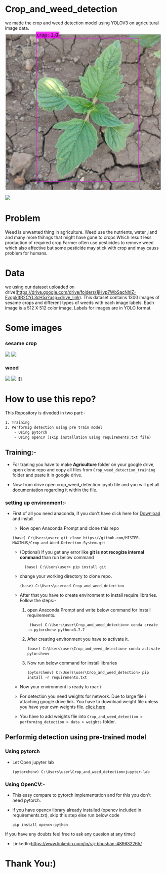 # Crop_and_weed_detection
we made the crop and weed detection model using YOLOV3 on agricultural image data.
![](https://github.com/MISTER-MAXIMUS/Crop-and-Weed-Detection-System/blob/main/detection.jpg)



![](https://drive.google.com/file/d/16VkLCaXFBddDFD7cuPd7r4APucocYkJr/view?usp=sharing)

# Problem
Weed is unwanted thing in agriculture. Weed use the nutrients, water ,land and many more thihngs that might have gone to crops.Which result less production of required crop.Farmer often use pesticides to remove weed which also affective but some pesticide may stick with crop and may causs problem for humans.

# Data
we using our dataset uploaded on drive(https://drive.google.com/drive/folders/1jHvp7WbSacNhIZ-FvgpkItR2CYL3cH5x?usp=drive_link).
This dataset contains 1300 images of sesame crops and different types of weeds with each image labels.
Each image is a 512 X 512 color image. Labels for images are in YOLO format.

# Some images
### sesame crop
![](https://drive.google.com/file/d/1HzZIsYmUynDG7K5F1mNGJCrc2twIumZ6/view?usp=sharing)
![](https://drive.google.com/file/d/1WXy9xeVml0hSh2ccH-O7rWzhlrAAKv97/view?usp=sharing)

### weed
![](https://drive.google.com/file/d/14oxWjjK7vkM1v0HVAFBhMOGYE_M8nETL/view?usp=sharing)
![](https://drive.google.com/file/d/1vALdljxgFEKZ6muhVUx7VOAQDehSoVi4/view?usp=sharing)
![]


  
  # How to use this repo?

  This Repository is diveded in two part:-

    1. Training 
    2. Performig detection using pre train model
        - Using pytorch
        - Using openCV (skip installation using requirements.txt file)


## Training:-
 
 * For traning you have to make **Agriculture** folder on your google drive, open clone repo and copy all files from `Crop_weed_detection_training` folder and paste it in google drive.

 * Now from drive open crop_weed_detection.ipynb file and you will get all documentation regarding it within the file.


### setting up environment:-

 * First of all you need anaconda, if you don't have click here for [Download](https://www.anaconda.com/products/individual) and install.

    * Now open Anaconda Prompt and clone this repo
   ```
   (base) C:\Users\user> git clone https://github.com/MISTER-MAXIMUS/Crop-and-Weed-Detection-System.git
    ```  
     - (Optional) If you get any error like **git is not recogize internal command** than run below command
          ```
            (base) C:\Users\user> pip install git
          ``` 
      
    * change your working directory to clone repo.
      ```
      (base) C:\Users\user>cd Crop_and_weed_detection
      ```
    * After that you have to create environment to install require libraries. Follow the steps:-
       1. open Anaconda Prompt and write below command for install requirements.
           ```
            (base) C:\Users\user\Crop_and_weed_detection> conda create -n pytorchenv python=3.7.7
           ```
      2. After creating environment you have to activate it.
          ```
          (base) C:\Users\user\Crop_and_weed_detection> conda activate pytorchenv
         ```
      3.  Now run below command for install libraries
          ```
          (pytorchenv) C:\Users\user\Crop_and_weed_detection> pip install -r requirements.txt 
          ```
   * Now your environment is ready to roar:)
   
   * For detection you need weights for network. Due to large file i attaching google drive link. You have to download weight file unless you have your own weights file. [click here](https://drive.google.com/open?id=1-Aam2D-fqnwecbeHwa4rtzxtNjwcDkP6)

   
   * You have to add weights flie into `Crop_and_weed_detection > performing_detection > data > weights` folder.

## Performig detection using pre-trained model
### Using pytorch
   * Let Open jupyter lab

      ```
     (pytorchenv) C:\Users\user\Crop_and_weed_detection>jupyter-lab
     ```
 




### Using OpenCV:-

  * This easy compare to pytorch implementation and for this you don't need pytorch.

  * if you have opencv library already installed (opencv included in requirements.txt), skip this step else run below code
    ```
    pip install opencv-python
    ```
  
 
If you have any doubts feel free to ask any quesion at any time:)  
  * LinkedIn:https://www.linkedin.com/in/raj-bhushan-489632265/  
 # Thank You:) 




  




